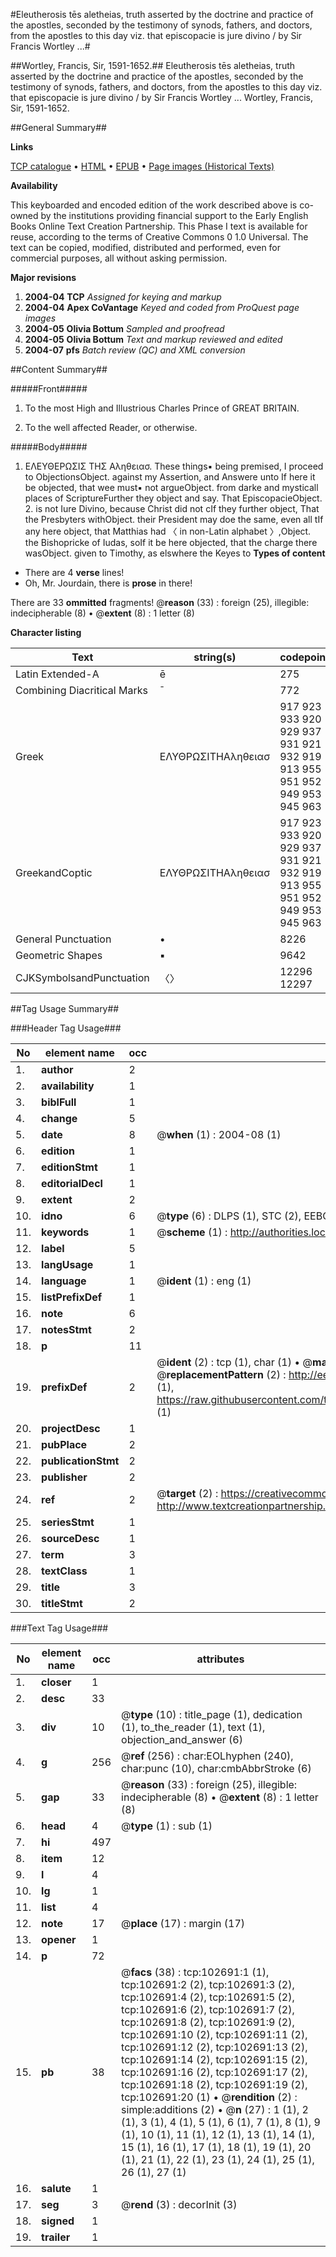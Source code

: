 #Eleutherosis tēs aletheias, truth asserted by the doctrine and practice of the apostles, seconded by the testimony of synods, fathers, and doctors, from the apostles to this day viz. that episcopacie is jure divino / by Sir Francis Wortley ...#

##Wortley, Francis, Sir, 1591-1652.##
Eleutherosis tēs aletheias, truth asserted by the doctrine and practice of the apostles, seconded by the testimony of synods, fathers, and doctors, from the apostles to this day viz. that episcopacie is jure divino / by Sir Francis Wortley ...
Wortley, Francis, Sir, 1591-1652.

##General Summary##

**Links**

[TCP catalogue](http://www.ota.ox.ac.uk/tcp/)  • 
[HTML](http://tei.it.ox.ac.uk/tcp/Texts-HTML/free/A67/A67119.html)  • 
[EPUB](http://tei.it.ox.ac.uk/tcp/Texts-EPUB/free/A67/A67119.epub) • 
[Page images (Historical Texts)](https://data.historicaltexts.jisc.ac.uk/view?pubId=eebo-14627444e&pageId=eebo-14627444e-102691-1)

**Availability**

This keyboarded and encoded edition of the
	       work described above is co-owned by the institutions
	       providing financial support to the Early English Books
	       Online Text Creation Partnership. This Phase I text is
	       available for reuse, according to the terms of Creative
	       Commons 0 1.0 Universal. The text can be copied,
	       modified, distributed and performed, even for
	       commercial purposes, all without asking permission.

**Major revisions**

1. __2004-04__ __TCP__ *Assigned for keying and markup*
1. __2004-04__ __Apex CoVantage__ *Keyed and coded from ProQuest page images*
1. __2004-05__ __Olivia Bottum__ *Sampled and proofread*
1. __2004-05__ __Olivia Bottum__ *Text and markup reviewed and edited*
1. __2004-07__ __pfs__ *Batch review (QC) and XML conversion*

##Content Summary##

#####Front#####

1. To the most High and Illustrious Charles Prince of GREAT BRITAIN.

1. To the well affected Reader, or otherwise.

#####Body#####

1. ΕΛΕΥΘΕΡΩΣΙΣ ΤΗΣ Αληθειασ.
These things▪ being premised, I proceed to ObjectionsObject. against my Assertion, and Answere unto If here it be objected, that wee must▪ not argueObject. from darke and mysticall places of ScriptureFurther they object and say. That EpiscopacieObject. 2. is not Iure Divino, because Christ did not cIf they further object, That the Presbyters withObject. their President may doe the same, even all tIf any here object, that Matthias had 〈 in non-Latin alphabet 〉,Object. the Bishopricke of Iudas, soIf it be here objected, that the charge there wasObject. given to Timothy, as elswhere the Keyes to 
**Types of content**

  * There are 4 **verse** lines!
  * Oh, Mr. Jourdain, there is **prose** in there!

There are 33 **ommitted** fragments! 
 @__reason__ (33) : foreign (25), illegible: indecipherable (8)  •  @__extent__ (8) : 1 letter (8)

**Character listing**


|Text|string(s)|codepoint(s)|
|---|---|---|
|Latin Extended-A|ē|275|
|Combining             Diacritical Marks|̄|772|
|Greek|ΕΛΥΘΡΩΣΙΤΗΑληθειασ|917 923 933 920 929 937 931 921 932 919 913 955 951 952 949 953 945 963|
|GreekandCoptic|ΕΛΥΘΡΩΣΙΤΗΑληθειασ|917 923 933 920 929 937 931 921 932 919 913 955 951 952 949 953 945 963|
|General Punctuation|•|8226|
|Geometric Shapes|▪|9642|
|CJKSymbolsandPunctuation|〈〉|12296 12297|

##Tag Usage Summary##

###Header Tag Usage###

|No|element name|occ|attributes|
|---|---|---|---|
|1.|__author__|2||
|2.|__availability__|1||
|3.|__biblFull__|1||
|4.|__change__|5||
|5.|__date__|8| @__when__ (1) : 2004-08 (1)|
|6.|__edition__|1||
|7.|__editionStmt__|1||
|8.|__editorialDecl__|1||
|9.|__extent__|2||
|10.|__idno__|6| @__type__ (6) : DLPS (1), STC (2), EEBO-CITATION (1), OCLC (1), VID (1)|
|11.|__keywords__|1| @__scheme__ (1) : http://authorities.loc.gov/ (1)|
|12.|__label__|5||
|13.|__langUsage__|1||
|14.|__language__|1| @__ident__ (1) : eng (1)|
|15.|__listPrefixDef__|1||
|16.|__note__|6||
|17.|__notesStmt__|2||
|18.|__p__|11||
|19.|__prefixDef__|2| @__ident__ (2) : tcp (1), char (1)  •  @__matchPattern__ (2) : ([0-9\-]+):([0-9IVX]+) (1), (.+) (1)  •  @__replacementPattern__ (2) : http://eebo.chadwyck.com/downloadtiff?vid=$1&page=$2 (1), https://raw.githubusercontent.com/textcreationpartnership/Texts/master/tcpchars.xml#$1 (1)|
|20.|__projectDesc__|1||
|21.|__pubPlace__|2||
|22.|__publicationStmt__|2||
|23.|__publisher__|2||
|24.|__ref__|2| @__target__ (2) : https://creativecommons.org/publicdomain/zero/1.0/ (1), http://www.textcreationpartnership.org/docs/. (1)|
|25.|__seriesStmt__|1||
|26.|__sourceDesc__|1||
|27.|__term__|3||
|28.|__textClass__|1||
|29.|__title__|3||
|30.|__titleStmt__|2||


###Text Tag Usage###

|No|element name|occ|attributes|
|---|---|---|---|
|1.|__closer__|1||
|2.|__desc__|33||
|3.|__div__|10| @__type__ (10) : title_page (1), dedication (1), to_the_reader (1), text (1), objection_and_answer (6)|
|4.|__g__|256| @__ref__ (256) : char:EOLhyphen (240), char:punc (10), char:cmbAbbrStroke (6)|
|5.|__gap__|33| @__reason__ (33) : foreign (25), illegible: indecipherable (8)  •  @__extent__ (8) : 1 letter (8)|
|6.|__head__|4| @__type__ (1) : sub (1)|
|7.|__hi__|497||
|8.|__item__|12||
|9.|__l__|4||
|10.|__lg__|1||
|11.|__list__|4||
|12.|__note__|17| @__place__ (17) : margin (17)|
|13.|__opener__|1||
|14.|__p__|72||
|15.|__pb__|38| @__facs__ (38) : tcp:102691:1 (1), tcp:102691:2 (2), tcp:102691:3 (2), tcp:102691:4 (2), tcp:102691:5 (2), tcp:102691:6 (2), tcp:102691:7 (2), tcp:102691:8 (2), tcp:102691:9 (2), tcp:102691:10 (2), tcp:102691:11 (2), tcp:102691:12 (2), tcp:102691:13 (2), tcp:102691:14 (2), tcp:102691:15 (2), tcp:102691:16 (2), tcp:102691:17 (2), tcp:102691:18 (2), tcp:102691:19 (2), tcp:102691:20 (1)  •  @__rendition__ (2) : simple:additions (2)  •  @__n__ (27) : 1 (1), 2 (1), 3 (1), 4 (1), 5 (1), 6 (1), 7 (1), 8 (1), 9 (1), 10 (1), 11 (1), 12 (1), 13 (1), 14 (1), 15 (1), 16 (1), 17 (1), 18 (1), 19 (1), 20 (1), 21 (1), 22 (1), 23 (1), 24 (1), 25 (1), 26 (1), 27 (1)|
|16.|__salute__|1||
|17.|__seg__|3| @__rend__ (3) : decorInit (3)|
|18.|__signed__|1||
|19.|__trailer__|1||
